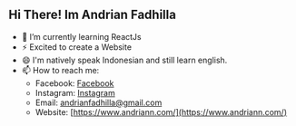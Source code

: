 ## Hi There! Im Andrian Fadhilla
- 🌱 I’m currently learning ReactJs
- ⚡ Excited to create a Website
- 😄 I'm natively speak Indonesian and still learn english.
- 📫 How to reach me: 
  - Facebook: [Facebook](https://www.facebook.com/andrnnf.andrnnf)
  - Instagram: [Instagram](https://instagram.com/andrianfaa_)
  - Email: [andrianfadhilla@gmail.com](mailto:andrianfadhilla@gmail.com)
  - Website: [https://www.andriann.com/](https://www.andriann.com/)
